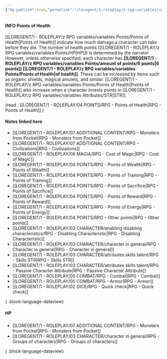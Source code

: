 ```yaml
---
{"dg-publish":true,"permalink":"/loregent/1-roleplay/z-rpg-variables/variables-points/points-of-health/"}
---
```


#### INFO Points of Health

[[LOREGENT/1 - ROLEPLAY/z RPG variables/variables Points/Points of Health\|Points of Health]] indicate how much damage a character can take before they die. The number of health points ([[LOREGENT/1 - ROLEPLAY/z RPG variables/variables Points/HP\|HP]]) is determined by the narrator. However, unless otherwise specified, each character has **[[LOREGENT/1 - ROLEPLAY/z RPG variables/variables Points/amount of points/6 points\|6 points]] [[LOREGENT/1 - ROLEPLAY/z RPG variables/variables Points/Points of Health\|of health]]**. These can be increased by items such as organic shields, magical amulets, and similar. [[LOREGENT/1 - ROLEPLAY/z RPG variables/variables Points/Points of Health\|Points of Health]] also increase when a character invests points in [[LOREGENT/1 - ROLEPLAY/z RPG variables/variables Attributes/STR\|STR]].

(read : [[LOREGENT/1 - ROLEPLAY/04 POINTS/RPG - Points of Health\|RPG - Points of Health]] )

#### Notes linked here

- [[LOREGENT/1 - ROLEPLAY/07 ADDITIONAL CONTENT/RPG - Monsters from Pocket\|RPG - Monsters from Pocket]]
- [[LOREGENT/1 - ROLEPLAY/07 ADDITIONAL CONTENT/RPG - Civilizations\|RPG - Civilizations]]
- [[LOREGENT/1 - ROLEPLAY/06 MAGIA/RPG - Cost of Magic\|RPG - Cost of Magic]]
- [[LOREGENT/1 - ROLEPLAY/04 POINTS/RPG - Points of Wealth\|RPG - Points of Wealth]]
- [[LOREGENT/1 - ROLEPLAY/04 POINTS/RPG - Points of Training\|RPG - Points of Training]]
- [[LOREGENT/1 - ROLEPLAY/04 POINTS/RPG - Points of Sacrifice\|RPG - Points of Sacrifice]]
- [[LOREGENT/1 - ROLEPLAY/04 POINTS/RPG - Points of Reward\|RPG - Points of Reward]]
- [[LOREGENT/1 - ROLEPLAY/04 POINTS/RPG - Points of Energy\|RPG - Points of Energy]]
- [[LOREGENT/1 - ROLEPLAY/04 POINTS/RPG - Other points\|RPG - Other points]]
- [[LOREGENT/1 - ROLEPLAY/03 CHARACTER/enabling disabling characteristics/RPG - Disabling Characteristic\|RPG - Disabling Characteristic]]
- [[LOREGENT/1 - ROLEPLAY/03 CHARACTER/character in general/RPG - Character in general\|RPG - Character in general]]
- [[LOREGENT/1 - ROLEPLAY/03 CHARACTER/attributes skills talent/RPG - Skills STR\|RPG - Skills STR]]
- [[LOREGENT/1 - ROLEPLAY/03 CHARACTER/attributes skills talent/RPG - Passive Character Attribute\|RPG - Passive Character Attribute]]
- [[LOREGENT/1 - ROLEPLAY/05 COMBAT/RPG - Combat\|RPG - Combat]]
- [[LOREGENT/1 - ROLEPLAY/05 COMBAT/RPG - Armor\|RPG - Armor]]
- [[LOREGENT/1 - ROLEPLAY/02 DICE/RPG - Quick check\|RPG - Quick check]]

{ .block-language-dataview}

##### HP
- [[LOREGENT/1 - ROLEPLAY/07 ADDITIONAL CONTENT/RPG - Monsters from Pocket\|RPG - Monsters from Pocket]]
- [[LOREGENT/1 - ROLEPLAY/03 CHARACTER/character in general/RPG - Groups of characters\|RPG - Groups of characters]]

{ .block-language-dataview}
